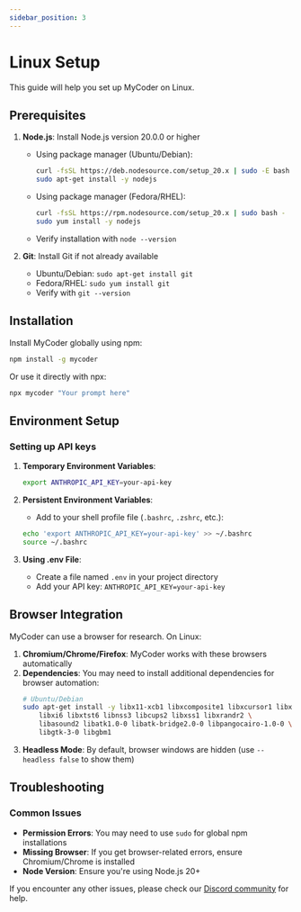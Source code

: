```yaml
---
sidebar_position: 3
---
```


# Linux Setup

This guide will help you set up MyCoder on Linux.

## Prerequisites

1. **Node.js**: Install Node.js version 20.0.0 or higher
   - Using package manager (Ubuntu/Debian):
     ```bash
     curl -fsSL https://deb.nodesource.com/setup_20.x | sudo -E bash -
     sudo apt-get install -y nodejs
     ```
   - Using package manager (Fedora/RHEL):
     ```bash
     curl -fsSL https://rpm.nodesource.com/setup_20.x | sudo bash -
     sudo yum install -y nodejs
     ```
   - Verify installation with `node --version`

2. **Git**: Install Git if not already available
   - Ubuntu/Debian: `sudo apt-get install git`
   - Fedora/RHEL: `sudo yum install git`
   - Verify with `git --version`

## Installation

Install MyCoder globally using npm:

```bash
npm install -g mycoder
```

Or use it directly with npx:

```bash
npx mycoder "Your prompt here"
```

## Environment Setup

### Setting up API keys

1. **Temporary Environment Variables**:
   ```bash
   export ANTHROPIC_API_KEY=your-api-key
   ```

2. **Persistent Environment Variables**:
   - Add to your shell profile file (`.bashrc`, `.zshrc`, etc.):
   ```bash
   echo 'export ANTHROPIC_API_KEY=your-api-key' >> ~/.bashrc
   source ~/.bashrc
   ```

3. **Using .env File**:
   - Create a file named `.env` in your project directory
   - Add your API key: `ANTHROPIC_API_KEY=your-api-key`

## Browser Integration

MyCoder can use a browser for research. On Linux:

1. **Chromium/Chrome/Firefox**: MyCoder works with these browsers automatically
2. **Dependencies**: You may need to install additional dependencies for browser automation:
   ```bash
   # Ubuntu/Debian
   sudo apt-get install -y libx11-xcb1 libxcomposite1 libxcursor1 libxdamage1 \
       libxi6 libxtst6 libnss3 libcups2 libxss1 libxrandr2 \
       libasound2 libatk1.0-0 libatk-bridge2.0-0 libpangocairo-1.0-0 \
       libgtk-3-0 libgbm1
   ```
3. **Headless Mode**: By default, browser windows are hidden (use `--headless false` to show them)

## Troubleshooting

### Common Issues

- **Permission Errors**: You may need to use `sudo` for global npm installations
- **Missing Browser**: If you get browser-related errors, ensure Chromium/Chrome is installed
- **Node Version**: Ensure you're using Node.js 20+

If you encounter any other issues, please check our [Discord community](https://discord.gg/5K6TYrHGHt) for help.